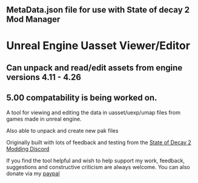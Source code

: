 ## MetaData.json file for use with State of decay 2 Mod Manager

# Unreal Engine Uasset Viewer/Editor

## Can unpack and read/edit assets from engine versions 4.11 - 4.26

## 5.00 compatability is being worked on.

A tool for viewing and editing the data in uasset/uexp/umap files from games made in unreal engine.

Also able to unpack and create new pak files

Originally built with lots of feedback and testing from the [State of Decay 2 Modding Discord]( https://discord.gg/emhxg5d )

If you find the tool helpful and wish to help support my work, feedback, suggestions and constructive criticism are always welcome.
You can also donate via my [paypal](https://www.paypal.com/paypalme/KaiHeilos)
